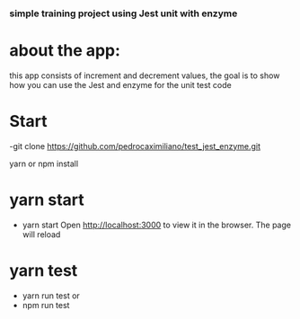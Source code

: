 ### simple training project using Jest unit with enzyme


# about the app:
this app consists of increment and decrement values, the goal is to show how you can use the Jest and enzyme for the unit test code

# Start
-git clone https://github.com/pedrocaximiliano/test_jest_enzyme.git

 yarn or npm install

# yarn start

- yarn start
  Open [http://localhost:3000](http://localhost:3000) to view it in the browser. The page will reload 

# yarn test

- yarn run test
 or 
- npm run test


